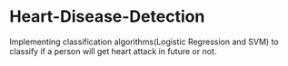 # Heart-Disease-Detection
Implementing classification algorithms(Logistic Regression and SVM) to classify if a person will get heart attack in future or not.
